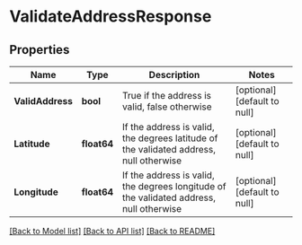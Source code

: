 # ValidateAddressResponse

## Properties
Name | Type | Description | Notes
------------ | ------------- | ------------- | -------------
**ValidAddress** | **bool** | True if the address is valid, false otherwise | [optional] [default to null]
**Latitude** | **float64** | If the address is valid, the degrees latitude of the validated address, null otherwise | [optional] [default to null]
**Longitude** | **float64** | If the address is valid, the degrees longitude of the validated address, null otherwise | [optional] [default to null]

[[Back to Model list]](../README.md#documentation-for-models) [[Back to API list]](../README.md#documentation-for-api-endpoints) [[Back to README]](../README.md)


